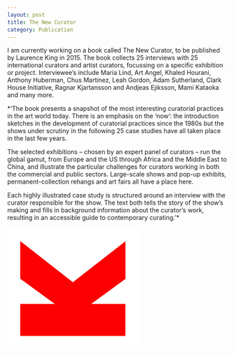 ```yaml
---
layout: post
title: The New Curator
category: Publication
---
```


I am currently working on a book called The New Curator, to be published by Laurence King in 2015. The book collects 25 interviews with 25 international curators and artist curators, focussing on a specific exhibition or project. Interviewee’s include Maria Lind, Art Angel, Khaled Hourani, Anthony Huberman, Chus Martinez, Leah Gordon, Adam Sutherland, Clark House Initiative, Ragnar Kjartansson and Andjeas Ejiksson, Mami Kataoka and many more.

*‘The book presents a snapshot of the most interesting curatorial practices in the art world today. There is an emphasis on the ‘now’: the introduction sketches in the development of curatorial practices since the 1980s but the shows under scrutiny in the following 25 case studies have all taken place in the last few years.

The selected exhibitions – chosen by an expert panel of curators – run the global gamut, from Europe and the US through Africa and the Middle East to China, and illustrate the particular challenges for curators working in both the commercial and public sectors. Large-scale shows and pop-up exhibits, permanent-collection rehangs and art fairs all have a place here.

Each highly illustrated case study is structured around an interview with the curator responsible for the show. The text both tells the story of the show’s making and fills in background information about the curator’s work, resulting in an accessible guide to contemporary curating.’*

![06-17-14](/assets/img/06-17-14.jpg)

